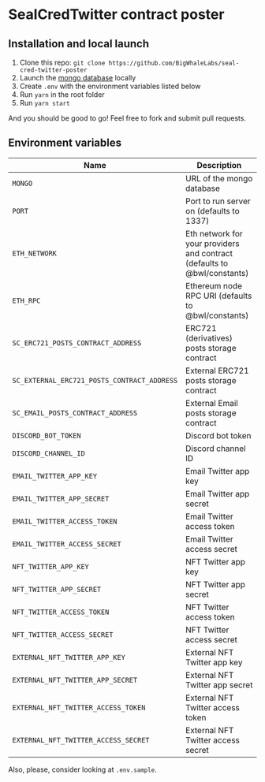 # SealCredTwitter contract poster

## Installation and local launch

1. Clone this repo: `git clone https://github.com/BigWhaleLabs/seal-cred-twitter-poster`
2. Launch the [mongo database](https://www.mongodb.com/) locally
3. Create `.env` with the environment variables listed below
4. Run `yarn` in the root folder
5. Run `yarn start`

And you should be good to go! Feel free to fork and submit pull requests.

## Environment variables

| Name                                        | Description                                                              |
| ------------------------------------------- | ------------------------------------------------------------------------ |
| `MONGO`                                     | URL of the mongo database                                                |
| `PORT`                                      | Port to run server on (defaults to 1337)                                 |
| `ETH_NETWORK`                               | Eth network for your providers and contract (defaults to @bwl/constants) |
| `ETH_RPC`                                   | Ethereum node RPC URI (defaults to @bwl/constants)                       |
| `SC_ERC721_POSTS_CONTRACT_ADDRESS`          | ERC721 (derivatives) posts storage contract                              |
| `SC_EXTERNAL_ERC721_POSTS_CONTRACT_ADDRESS` | External ERC721 posts storage contract                                   |
| `SC_EMAIL_POSTS_CONTRACT_ADDRESS`           | External Email posts storage contract                                    |
| `DISCORD_BOT_TOKEN`                         | Discord bot token                                                        |
| `DISCORD_CHANNEL_ID`                        | Discord channel ID                                                       |
| `EMAIL_TWITTER_APP_KEY`                     | Email Twitter app key                                                    |
| `EMAIL_TWITTER_APP_SECRET`                  | Email Twitter app secret                                                 |
| `EMAIL_TWITTER_ACCESS_TOKEN`                | Email Twitter access token                                               |
| `EMAIL_TWITTER_ACCESS_SECRET`               | Email Twitter access secret                                              |
| `NFT_TWITTER_APP_KEY`                       | NFT Twitter app key                                                      |
| `NFT_TWITTER_APP_SECRET`                    | NFT Twitter app secret                                                   |
| `NFT_TWITTER_ACCESS_TOKEN`                  | NFT Twitter access token                                                 |
| `NFT_TWITTER_ACCESS_SECRET`                 | NFT Twitter access secret                                                |
| `EXTERNAL_NFT_TWITTER_APP_KEY`              | External NFT Twitter app key                                             |
| `EXTERNAL_NFT_TWITTER_APP_SECRET`           | External NFT Twitter app secret                                          |
| `EXTERNAL_NFT_TWITTER_ACCESS_TOKEN`         | External NFT Twitter access token                                        |
| `EXTERNAL_NFT_TWITTER_ACCESS_SECRET`        | External NFT Twitter access secret                                       |

Also, please, consider looking at `.env.sample`.
